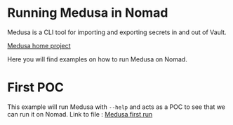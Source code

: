 # Running Medusa in Nomad

Medusa is a CLI tool for importing and exporting secrets in and out of Vault.

[Medusa home project](https://github.com/jonasvinther/medusa/)

Here you will find examples on how to run Medusa on Nomad.

# First POC
This example will run Medusa with `--help` and acts as a POC to see that we can run it on Nomad. 
Link to file : [Medusa first run](medusa-poc.nomad)
